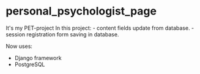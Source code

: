 # personal_psychologist_page
It's my PET-project 
In this project:
    - content fields update from database.
    - session registration form saving in database.

Now uses:
- Django framework
- PostgreSQL

